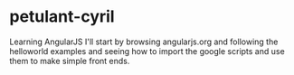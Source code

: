 # petulant-cyril
Learning AngularJS
I'll start by browsing angularjs.org and following the helloworld examples and seeing how to import the google scripts and use them to make simple front ends.
